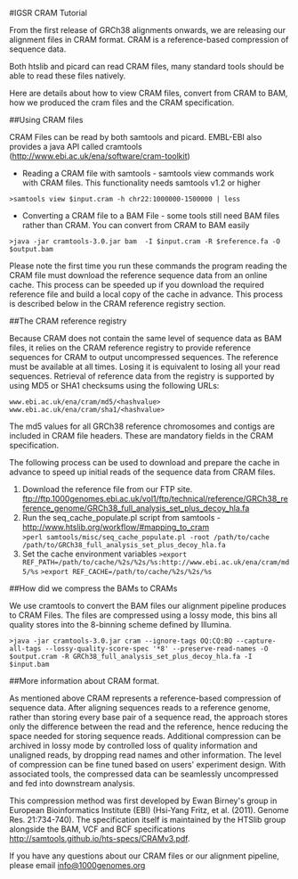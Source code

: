 #IGSR CRAM Tutorial

From the first release of GRCh38 alignments onwards, we are releasing our alignment files in CRAM format. CRAM is a reference-based compression of sequence data. 

Both htslib and picard can read CRAM files, many standard tools should be able to read these files natively. 

Here are details about how to view CRAM files, convert from CRAM to BAM, how we produced the cram files and the CRAM specification.

##Using CRAM files

CRAM Files can be read by both samtools and picard. EMBL-EBI also provides a java API called cramtools (http://www.ebi.ac.uk/ena/software/cram-toolkit)

- Reading a CRAM file with samtools - samtools view commands work with CRAM files. This functionality needs samtools v1.2 or higher

`>samtools view $input.cram -h chr22:1000000-1500000 | less`

- Converting a CRAM file to a BAM File - some tools still need BAM files rather than CRAM. You can convert from CRAM to BAM easily

`>java -jar cramtools-3.0.jar bam  -I $input.cram -R $reference.fa -O $output.bam`

Please note the first time you run these commands the program reading the CRAM file must download the reference sequence data from an online cache. This process can be speeded up if you download the required reference file and build a local copy of the cache in advance. This process is described below in the CRAM reference registry section.

##The CRAM reference registry

Because CRAM does not contain the same level of sequence data as BAM files, it relies on the CRAM reference registry to provide reference sequences for CRAM to output uncompressed sequences.  The reference must be available at all times. Losing it is equivalent to losing all your read sequences. Retrieval of reference data from the registry is supported by using MD5 or SHA1 checksums using the following URLs:

`www.ebi.ac.uk/ena/cram/md5/<hashvalue>`
`www.ebi.ac.uk/ena/cram/sha1/<hashvalue>`

The md5 values for all GRCh38 reference chromosomes and contigs are included in CRAM file headers. These are mandatory fields in the CRAM specification.  

The following process can be used to download and prepare the cache in advance to speed up initial reads of the sequence data from CRAM files. 

1. Download the reference file from our FTP site. ftp://ftp.1000genomes.ebi.ac.uk/vol1/ftp/technical/reference/GRCh38_reference_genome/GRCh38_full_analysis_set_plus_decoy_hla.fa
2. Run the seq_cache_populate.pl script from samtools - http://www.htslib.org/workflow/#mapping_to_cram  
`>perl samtools/misc/seq_cache_populate.pl -root /path/to/cache /path/to/GRCh38_full_analysis_set_plus_decoy_hla.fa`
3. Set the cache environment variables 
`>export REF_PATH=/path/to/cache/%2s/%2s/%s:http://www.ebi.ac.uk/ena/cram/md5/%s`
`>export REF_CACHE=/path/to/cache/%2s/%2s/%s`

##How did we compress the BAMs to CRAMs

We use cramtools to convert the BAM files our alignment pipeline produces to CRAM Files. The files are compressed using a lossy mode, this bins all quality stores into the 8-binning scheme defined by Illumina.

`>java -jar cramtools-3.0.jar cram --ignore-tags OQ:CQ:BQ --capture-all-tags --lossy-quality-score-spec '*8' --preserve-read-names -O $output.cram -R GRCh38_full_analysis_set_plus_decoy_hla.fa -I $input.bam`

##More information about CRAM format.

As mentioned above CRAM represents a reference-based compression of sequence data. After aligning sequences reads to a reference genome, rather than storing every base pair of a sequence read, the approach stores only the difference between the read and the reference, hence reducing the space needed for storing sequence reads.  Additional compression can be archived in lossy mode by controlled loss of quality information and unaligned reads, by dropping read names and other information. The level of compression can be fine tuned based on users' experiment design. With associated tools, the compressed data can be seamlessly uncompressed and fed into downstream analysis.

This compression method was first developed by Ewan Birney's group in European Bioinformatics Institute (EBI) (Hsi-Yang Fritz, et al. (2011). Genome Res. 21:734-740).  The specification itself is maintained by the HTSlib group alongside the BAM, VCF and BCF specifications http://samtools.github.io/hts-specs/CRAMv3.pdf.

If you have any questions about our CRAM files or our alignment pipeline, please email info@1000genomes.org

